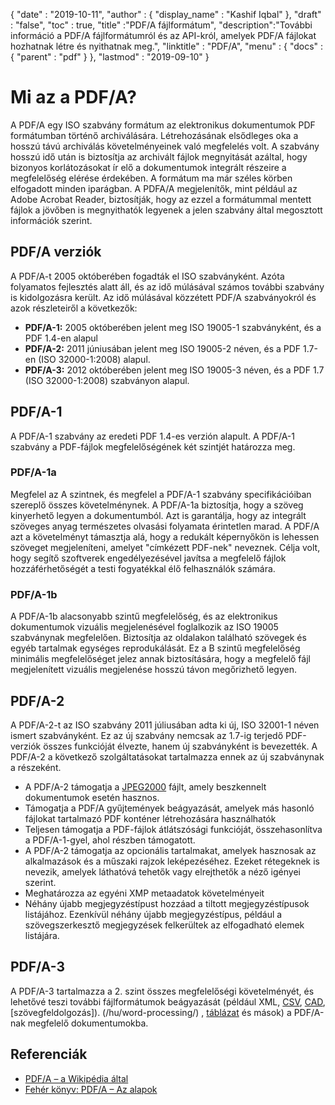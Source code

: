 {
  "date" : "2019-10-11",
  "author" : {
    "display_name" : "Kashif Iqbal"
},
  "draft" : "false",
  "toc" : true,
  "title" :"PDF/A fájlformátum",
  "description":"További információ a PDF/A fájlformátumról és az API-król, amelyek PDF/A fájlokat hozhatnak létre és nyithatnak meg.",
  "linktitle" : "PDF/A",
  "menu" : {
    "docs" : {
      "parent" : "pdf"
}
},
  "lastmod" : "2019-09-10"
}

# Mi az a PDF/A? #

A PDF/A egy ISO szabvány formátum az elektronikus dokumentumok PDF formátumban történő archiválására. Létrehozásának elsődleges oka a hosszú távú archiválás követelményeinek való megfelelés volt. A szabvány hosszú idő után is biztosítja az archivált fájlok megnyitását azáltal, hogy bizonyos korlátozásokat ír elő a dokumentumok integrált részeire a megfelelőség elérése érdekében. A formátum ma már széles körben elfogadott minden iparágban. A PDFA/A megjelenítők, mint például az Adobe Acrobat Reader, biztosítják, hogy az ezzel a formátummal mentett fájlok a jövőben is megnyithatók legyenek a jelen szabvány által megosztott információk szerint.

## PDF/A verziók ##

A PDF/A-t 2005 októberében fogadták el ISO szabványként. Azóta folyamatos fejlesztés alatt áll, és az idő múlásával számos további szabvány is kidolgozásra került. Az idő múlásával közzétett PDF/A szabványokról és azok részleteiről a következők:

* **PDF/A-1:** 2005 októberében jelent meg ISO 19005-1 szabványként, és a PDF 1.4-en alapul
* **PDF/A-2:** 2011 júniusában jelent meg ISO 19005-2 néven, és a PDF 1.7-en (ISO 32000-1:2008) alapul.
* **PDF/A-3:** 2012 októberében jelent meg ISO 19005-3 néven, és a PDF 1.7 (ISO 32000-1:2008) szabványon alapul.

## PDF/A-1 ##

A PDF/A-1 szabvány az eredeti PDF 1.4-es verzión alapult. A PDF/A-1 szabvány a PDF-fájlok megfelelőségének két szintjét határozza meg.

### PDF/A-1a ###

Megfelel az A szintnek, és megfelel a PDF/A-1 szabvány specifikációiban szereplő összes követelménynek. A PDF/A-1a biztosítja, hogy a szöveg kinyerhető legyen a dokumentumból. Azt is garantálja, hogy az integrált szöveges anyag természetes olvasási folyamata érintetlen marad. A PDF/A azt a követelményt támasztja alá, hogy a redukált képernyőkön is lehessen szöveget megjeleníteni, amelyet "címkézett PDF-nek" neveznek. Célja volt, hogy segítő szoftverek engedélyezésével javítsa a megfelelő fájlok hozzáférhetőségét a testi fogyatékkal élő felhasználók számára.

### PDF/A-1b ###

A PDF/A-1b alacsonyabb szintű megfelelőség, és az elektronikus dokumentumok vizuális megjelenésével foglalkozik az ISO 19005 szabványnak megfelelően. Biztosítja az oldalakon található szövegek és egyéb tartalmak egységes reprodukálását. Ez a B szintű megfelelőség minimális megfelelőséget jelez annak biztosítására, hogy a megfelelő fájl megjelenített vizuális megjelenése hosszú távon megőrizhető legyen.

## PDF/A-2 ##

A PDF/A-2-t az ISO szabvány 2011 júliusában adta ki új, ISO 32001-1 néven ismert szabványként. Ez az új szabvány nemcsak az 1.7-ig terjedő PDF-verziók összes funkcióját élvezte, hanem új szabványként is bevezették. A PDF/A-2 a következő szolgáltatásokat tartalmazza ennek az új szabványnak a részeként.

* A PDF/A-2 támogatja a [JPEG2000](/hu/image/jp2/) fájlt, amely beszkennelt dokumentumok esetén hasznos.
* Támogatja a PDF/A gyűjtemények beágyazását, amelyek más hasonló fájlokat tartalmazó PDF konténer létrehozására használhatók
* Teljesen támogatja a PDF-fájlok átlátszósági funkcióját, összehasonlítva a PDF/A-1-gyel, ahol részben támogatott.
* A PDF/A-2 támogatja az opcionális tartalmakat, amelyek hasznosak az alkalmazások és a műszaki rajzok leképezéséhez. Ezeket rétegeknek is nevezik, amelyek láthatóvá tehetők vagy elrejthetők a néző igényei szerint.
* Meghatározza az egyéni XMP metaadatok követelményeit
* Néhány újabb megjegyzéstípust hozzáad a tiltott megjegyzéstípusok listájához. Ezenkívül néhány újabb megjegyzéstípus, például a szövegszerkesztő megjegyzések felkerültek az elfogadható elemek listájára.

## PDF/A-3 ##

A PDF/A-3 tartalmazza a 2. szint összes megfelelőségi követelményét, és lehetővé teszi további fájlformátumok beágyazását (például XML, [CSV](/hu/spreadsheet/csv/), [CAD](/hu/cad/), [szövegfeldolgozás]). (/hu/word-processing/) , [táblázat](/hu/spreadsheet/) és mások) a PDF/A-nak megfelelő dokumentumokba.

## Referenciák ##

* [PDF/A – a Wikipédia által](https://en.wikipedia.org/wiki/PDF/A)
* [Fehér könyv: PDF/A – Az alapok](https://www.pdf-tools.com/public/downloads/whitepapers/whitepaper-pdfa.pdf)

